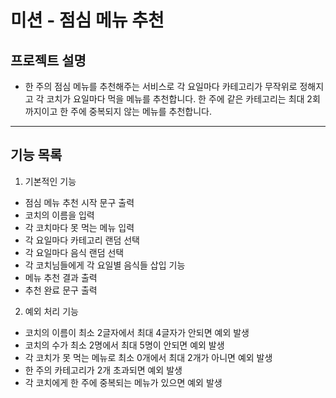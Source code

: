 # 미션 - 점심 메뉴 추천
## 프로젝트 설명
- 한 주의 점심 메뉴를 추천해주는 서비스로 각 요일마다 카테고리가 무작위로 정해지고 각 코치가 요일마다 먹을 메뉴를 추천합니다. 한 주에 같은 카테고리는 최대 2회까지이고 한 주에 중복되지 않는 메뉴를 추천합니다.

---

## 기능 목록

1) 기본적인 기능
- 점심 메뉴 추천 시작 문구 출력
- 코치의 이름을 입력
- 각 코치마다 못 먹는 메뉴 입력
- 각 요일마다 카테고리 랜덤 선택
- 각 요일마다 음식 랜덤 선택
- 각 코치님들에게 각 요일별 음식들 삽입 기능
- 메뉴 추천 결과 출력
- 추천 완료 문구 출력

2) 예외 처리 기능
- 코치의 이름이 최소 2글자에서 최대 4글자가 안되면 예외 발생
- 코치의 수가 최소 2명에서 최대 5명이 안되면 예외 발생
- 각 코치가 못 먹는 메뉴로 최소 0개에서 최대 2개가 아니면 예외 발생
- 한 주의 카테고리가 2개 초과되면 예외 발생
- 각 코치에게 한 주에 중복되는 메뉴가 있으면 예외 발생
